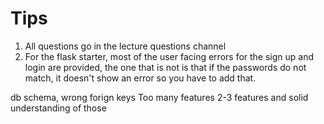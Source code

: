 # Tips

1. All questions go in the lecture questions channel
2. For the flask starter, most of the user facing errors for the sign up and login are provided, the one that is not is that if the passwords do not match, it doesn't show an error so you have to add that.


db schema, wrong forign keys
Too many features
2-3 features and solid understanding of those
